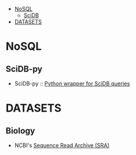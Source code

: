 * [NoSQL](#nosql)
   * [SciDB](#scidb)
* [DATASETS](#datasets)


# NoSQL
## SciDB-py
* SciDB-py :: [Python wrapper for SciDB queries](https://github.com/Paradigm4/SciDB-py)


# DATASETS
## Biology
* NCBI's [Sequence Read Archive (SRA)](http://www.ncbi.nlm.nih.gov/sra)


